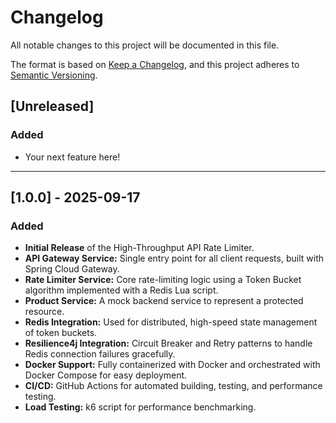 # Changelog

All notable changes to this project will be documented in this file.

The format is based on [Keep a Changelog](https://keepachangelog.com/en/1.0.0/),
and this project adheres to [Semantic Versioning](https://semver.org/spec/v2.0.0.html).

## [Unreleased]

### Added
- Your next feature here!

---

## [1.0.0] - 2025-09-17

### Added
- **Initial Release** of the High-Throughput API Rate Limiter.
- **API Gateway Service:** Single entry point for all client requests, built with Spring Cloud Gateway.
- **Rate Limiter Service:** Core rate-limiting logic using a Token Bucket algorithm implemented with a Redis Lua script.
- **Product Service:** A mock backend service to represent a protected resource.
- **Redis Integration:** Used for distributed, high-speed state management of token buckets.
- **Resilience4j Integration:** Circuit Breaker and Retry patterns to handle Redis connection failures gracefully.
- **Docker Support:** Fully containerized with Docker and orchestrated with Docker Compose for easy deployment.
- **CI/CD:** GitHub Actions for automated building, testing, and performance testing.
- **Load Testing:** k6 script for performance benchmarking.
